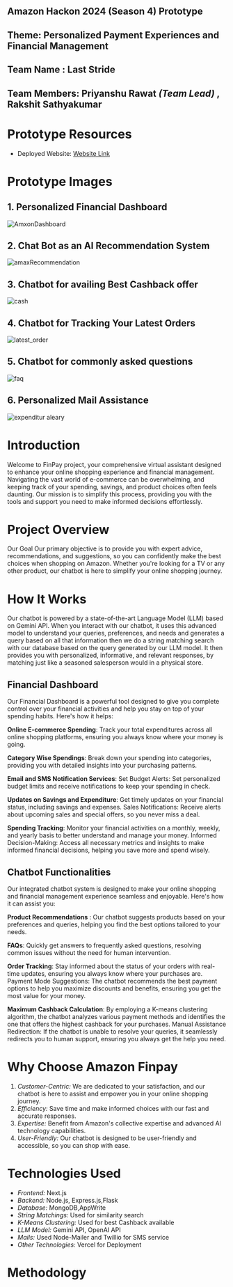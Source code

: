 ## Amazon Hackon 2024 (Season 4) Prototype
## Theme: Personalized Payment Experiences and Financial Management

## Team Name : **Last Stride**

## Team Members:  Priyanshu Rawat *(Team Lead)* , Rakshit Sathyakumar

# Prototype Resources
- Deployed Website: [Website Link](https://fin-pay.vercel.app/)

# Prototype Images

## 1. Personalized Financial Dashboard
![AmxonDashboard](https://github.com/RakshitSathyakumar/FinPay/assets/114494873/64701045-875f-476c-92dd-ee80b3dc19e6)

## 2. Chat Bot as an AI Recommendation System
![amaxRecommendation](https://github.com/RakshitSathyakumar/FinPay/assets/114494873/af28c976-ad69-462d-8094-9ca7fce99ce7)

## 3. Chatbot for availing Best Cashback offer
![cash](https://github.com/RakshitSathyakumar/FinPay/assets/114494873/eb803f5a-7c4f-42ae-b916-26af8aeb7e56)

## 4. Chatbot for Tracking Your Latest Orders
![latest_order](https://github.com/RakshitSathyakumar/FinPay/assets/114494873/2aab7087-16a5-4c2b-b667-2168ede86b7a)

## 5. Chatbot for commonly asked questions
![faq](https://github.com/RakshitSathyakumar/FinPay/assets/114494873/8768c03a-f8b5-4fa3-99bd-0e0ab1890e5f)

## 6. Personalized Mail Assistance
![expenditur aleary](https://github.com/RakshitSathyakumar/FinPay/assets/114494873/fc695d8e-bce1-42cc-bf80-b5b0731ee40f)

     
  

# Introduction
Welcome to FinPay project, your comprehensive virtual assistant designed to enhance your online shopping experience and financial management. Navigating the vast world of e-commerce can be overwhelming, and keeping track of your spending, savings, and product choices often feels daunting. Our mission is to simplify this process, providing you with the tools and support you need to make informed decisions effortlessly.

# Project Overview
Our Goal
Our primary objective is to provide you with expert advice, recommendations, and suggestions, so you can confidently make the best choices when shopping on Amazon. Whether you're looking for a TV or any other product, our chatbot is here to simplify your online shopping journey.

# How It Works
Our chatbot is powered by a state-of-the-art Language Model (LLM) based on Gemini API. When you interact with our chatbot, it uses this advanced model to understand your queries, preferences, and needs and generates a query based on all that information then we do a string matching search with our database based on the query generated by our LLM model. It then provides you with personalized, informative, and relevant responses, by matching just like a seasoned salesperson would in a physical store.

## Financial Dashboard
Our Financial Dashboard is a powerful tool designed to give you complete control over your financial activities and help you stay on top of your spending habits. Here's how it helps:

**Online E-commerce Spending**: Track your total expenditures across all online shopping platforms, ensuring you always know where your money is going.

**Category Wise Spendings**: Break down your spending into categories, providing you with detailed insights into your purchasing patterns.

**Email and SMS Notification Services**:
Set Budget Alerts: Set personalized budget limits and receive notifications to keep your spending in check.

**Updates on Savings and Expenditure**: Get timely updates on your financial status, including savings and expenses.
Sales Notifications: Receive alerts about upcoming sales and special offers, so you never miss a deal.

**Spending Tracking**: Monitor your financial activities on a monthly, weekly, and yearly basis to better understand and manage your money.
Informed Decision-Making: Access all necessary metrics and insights to make informed financial decisions, helping you save more and spend wisely.

## Chatbot Functionalities

Our integrated chatbot system is designed to make your online shopping and financial management experience seamless and enjoyable. Here's how it can assist you:

**Product Recommendations** : Our chatbot suggests products based on your preferences and queries, helping you find the best options tailored to your needs.

**FAQs**: Quickly get answers to frequently asked questions, resolving common issues without the need for human intervention.

**Order Tracking**: Stay informed about the status of your orders with real-time updates, ensuring you always know where your purchases are.
Payment Mode Suggestions: The chatbot recommends the best payment options to help you maximize discounts and benefits, ensuring you get the most value for your money.

**Maximum Cashback Calculation**: By employing a K-means clustering algorithm, the chatbot analyzes various payment methods and identifies the one that offers the highest cashback for your purchases.
Manual Assistance Redirection: If the chatbot is unable to resolve your queries, it seamlessly redirects you to human support, ensuring you always get the help you need.


# Why Choose Amazon Finpay
1. *Customer-Centric:* We are dedicated to your satisfaction, and our chatbot is here to assist and empower you in your online shopping journey.
2. *Efficiency:* Save time and make informed choices with our fast and accurate responses.
3. *Expertise:* Benefit from Amazon's collective expertise and advanced AI technology capabilities.
4. *User-Friendly:* Our chatbot is designed to be user-friendly and accessible, so you can shop with ease.

# Technologies Used
- *Frontend:* Next.js
- *Backend:* Node.js, Express.js,Flask
- *Database:* MongoDB,AppWrite
- *String Matchings:* Used for similarity search
- *K-Means Clustering:* Used for best Cashback available
- *LLM Model:* Gemini API, OpenAI API
- *Mails:* Used Node-Mailer and Twillio for SMS service 
- *Other Technologies:* Vercel for Deployment

# Methodology



